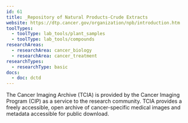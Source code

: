 ```yaml
---
id: 61
title: _Repository of Natural Products-Crude Extracts
website: https://dtp.cancer.gov/organization/npb/introduction.htm
toolTypes:
  - toolType: lab_tools/plant_samples
  - toolType: lab_tools/compounds
researchAreas:
  - researchArea: cancer_biology
  - researchArea: cancer_treatment
researchTypes:
  - researchType: basic
docs:
  - doc: dctd
---
```

The Cancer Imaging Archive (TCIA) is provided by the Cancer Imaging Program (CIP) as a service to the research community. TCIA provides a freely accessible, open archive of cancer-specific medical images and metadata accessible for public download.

